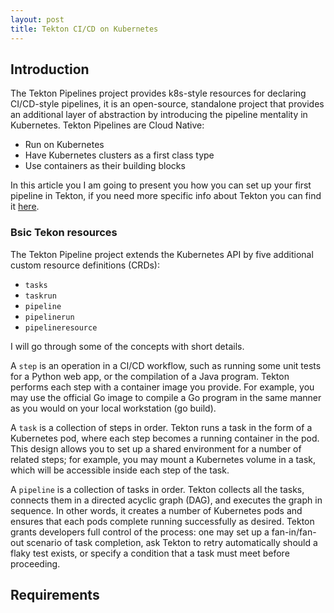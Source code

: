 ```yaml
---
layout: post
title: Tekton CI/CD on Kubernetes
---
```


## Introduction

The Tekton Pipelines project provides k8s-style resources for declaring CI/CD-style pipelines, it is an open-source, standalone project that provides an additional layer of abstraction by introducing the pipeline mentality in Kubernetes. Tekton Pipelines are Cloud Native:

- Run on Kubernetes
- Have Kubernetes clusters as a first class type
- Use containers as their building blocks

In this article you I am going to present you how you can set up your first pipeline in Tekton, if you need more specific info about Tekton you can find it [here](https://tekton.dev/).

### Bsic Tekon resources

The Tekton Pipeline project extends the Kubernetes API by five additional custom resource definitions (CRDs):

- `tasks`
- `taskrun`
- `pipeline`
- `pipelinerun`
- `pipelineresource`

I will go through some of the concepts with short details.

A `step` is an operation in a CI/CD workflow, such as running some unit tests for a Python web app, or the compilation of a Java program. Tekton performs each step with a container image you provide. For example, you may use the official Go image to compile a Go program in the same manner as you would on your local workstation (go build).

A `task` is a collection of steps in order. Tekton runs a task in the form of a Kubernetes pod, where each step becomes a running container in the pod. This design allows you to set up a shared environment for a number of related steps; for example, you may mount a Kubernetes volume in a task, which will be accessible inside each step of the task.

A `pipeline` is a collection of tasks in order. Tekton collects all the tasks, connects them in a directed acyclic graph (DAG), and executes the graph in sequence. In other words, it creates a number of Kubernetes pods and ensures that each pods complete running successfully as desired. Tekton grants developers full control of the process: one may set up a fan-in/fan-out scenario of task completion, ask Tekton to retry automatically should a flaky test exists, or specify a condition that a task must meet before proceeding.

## Requirements

